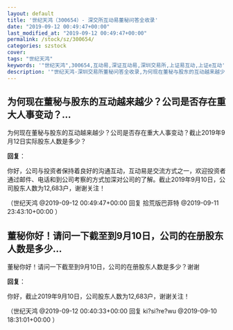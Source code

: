 ```yaml
---
layout: default
title: '世纪天鸿（300654）- 深交所互动易董秘问答全收录'
date: "2019-09-12 00:49:47+00:00"
last_modified_at: "2019-09-12 00:49:47+00:00"
permalink: /stock/sz/300654/
categories: szstock
cover: 
tags: "世纪天鸿"
keywords: '"世纪天鸿",300654,互动易,深证互动易,深圳交易所,上证易互动,上证e互动'
description: '"世纪天鸿-深圳交易所董秘问答全收录,为何现在董秘与股东的互动越来越少？公司是否存在重大人事变动？截止2019年9月12日实际股东人数是多少？"'
---
```


## 为何现在董秘与股东的互动越来越少？公司是否存在重大人事变动？...

为何现在董秘与股东的互动越来越少？公司是否存在重大人事变动？截止2019年9月12日实际股东人数是多少？

**回复**：

你好，公司与投资者保持着良好的沟通互动，互动易是交流方式之一，欢迎投资者通过邮件、电话和到公司考察的方式加深对公司的了解。截止2019年9月10日，公司股东人数为12,683户，谢谢关注！ 

（世纪天鸿  @2019-09-12 00:49:47+00:00 回复 拾荒版巴菲特  @2019-09-11 23:43:10+00:00 ）

## 董秘你好！请问一下截至到9月10日，公司的在册股东人数是多少...

董秘你好！请问一下截至到9月10日，公司的在册股东人数是多少？谢谢

**回复**：

你好，截止2019年9月10日，公司股东人数为12,683户，谢谢关注！ 

（世纪天鸿  @2019-09-12 00:40:33+00:00 回复 ki?si?re?wu  @2019-09-10 18:31:01+00:00 ）

